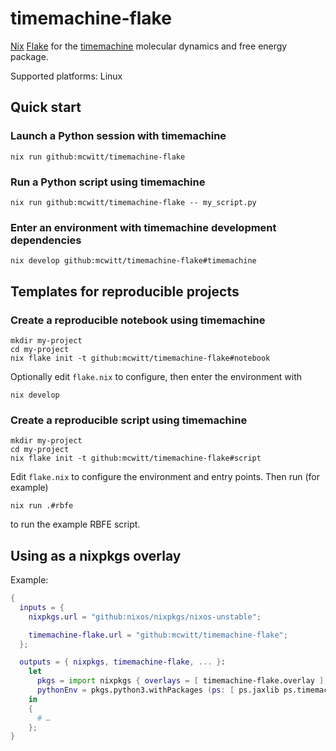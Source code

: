 # timemachine-flake

[Nix][] [Flake](https://nixos.wiki/wiki/Flakes) for the
[timemachine][] molecular dynamics and free energy package.

Supported platforms: Linux

## Quick start

### Launch a Python session with timemachine

```console
nix run github:mcwitt/timemachine-flake
```

### Run a Python script using timemachine

```console
nix run github:mcwitt/timemachine-flake -- my_script.py
```


### Enter an environment with timemachine development dependencies

   ```console
   nix develop github:mcwitt/timemachine-flake#timemachine
   ```
   
## Templates for reproducible projects

### Create a reproducible notebook using timemachine

```console
mkdir my-project
cd my-project
nix flake init -t github:mcwitt/timemachine-flake#notebook
```

Optionally edit `flake.nix` to configure, then enter the
environment with

```console
nix develop
```

### Create a reproducible script using timemachine

```console
mkdir my-project
cd my-project
nix flake init -t github:mcwitt/timemachine-flake#script
```

Edit `flake.nix` to configure the environment and entry points.
Then run (for example)

```console
nix run .#rbfe
```

to run the example RBFE script.

## Using as a  nixpkgs overlay

Example:

```nix
{
  inputs = {
    nixpkgs.url = "github:nixos/nixpkgs/nixos-unstable";

    timemachine-flake.url = "github:mcwitt/timemachine-flake";
  };

  outputs = { nixpkgs, timemachine-flake, ... }:
    let
      pkgs = import nixpkgs { overlays = [ timemachine-flake.overlay ]; };
      pythonEnv = pkgs.python3.withPackages (ps: [ ps.jaxlib ps.timemachine ]);
    in
    {
      # …
    };
}
```

[Nix]: https://nixos.org/
[timemachine]: https://github.com/proteneer/timemachine
[nixGL]: https://github.com/guibou/nixGL
